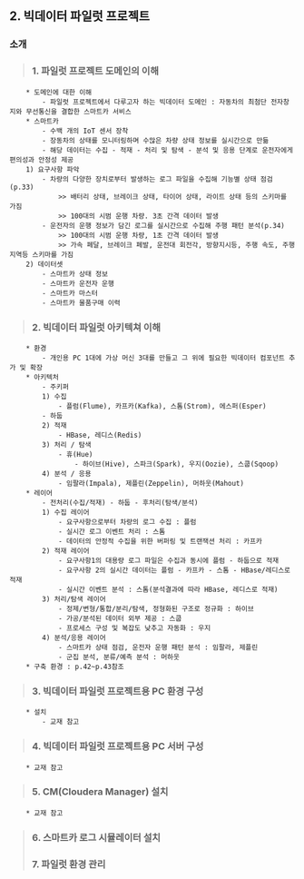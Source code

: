 ##  2. 빅데이터 파일럿 프로젝트
###    소개
>###    1. 파일럿 프로젝트 도메인의 이해
        * 도메인에 대한 이해
            - 파일럿 프로젝트에서 다루고자 하는 빅데이터 도메인 : 자동차의 최첨단 전자창지와 무선통신을 결합한 스마트카 서비스
        * 스마트카
            - 수백 개의 IoT 센서 장착
            - 장동차의 상태를 모니터링하며 수많은 차량 상태 정보를 실시간으로 만듦
            - 해당 데이터는 수집 - 적재 - 처리 및 탐색 - 분석 및 응용 단계로 운전자에게 편의성과 안정성 제공
        1) 요구사항 파악    
            - 차량의 다양한 장치로부터 발생하는 로그 파일을 수집해 기능별 상태 점검(p.33)
                >> 배터리 상태, 브레이크 상태, 타이어 상태, 라이트 상태 등의 스키마를 가짐
                >> 100대의 시범 운행 차량. 3초 간격 데이터 발생
            - 운전자의 운행 정보가 담긴 로그를 실시간으로 수집해 주행 패턴 분석(p.34)
                >> 100대의 시범 운행 차량, 1초 간격 데이터 발생
                >> 가속 페달, 브레이크 페발, 운전대 회전각, 방향지시등, 주행 속도, 주행 지역등 스키마를 가짐
        2) 데이터셋
            - 스마트카 상태 정보
            - 스마트카 운전자 운행
            - 스마트카 마스터
            - 스마트카 물품구매 이력
>###    2. 빅데이터 파일럿 아키텍쳐 이해
        * 환경
            - 개인용 PC 1대에 가상 머신 3대를 만들고 그 위에 필요한 빅데이터 컴포넌트 추가 및 확장
        * 아키텍처
            - 주키퍼
            1) 수집
                - 플럼(Flume), 카프카(Kafka), 스톰(Strom), 에스퍼(Esper)
            - 하둡
            2) 적재
                - HBase, 레디스(Redis)
            3) 처리 / 탐색
                - 휴(Hue)
                    - 하이브(Hive), 스파크(Spark), 우지(Oozie), 스쿱(Sqoop)
            4) 분석 / 응용
                - 임팔라(Impala), 제플린(Zeppelin), 머하웃(Mahout)
        * 레이어
            - 전처리(수집/적재) - 하둡 - 후처리(탐색/분석)
            1) 수집 레이어
                - 요구사항으로부터 차량의 로그 수집 : 플럼
                - 실시간 로그 이벤트 처리 : 스톰
                - 데이터의 안정적 수집을 위한 버퍼링 및 트랜잭션 처리 : 카프카
            2) 적재 레이어
                - 요구사항1의 대용량 로그 파일은 수집과 동시에 플럼 - 하둡으로 적재
                - 요구사항 2의 실시간 데이터는 플럼 - 카프카 - 스톰 - HBase/레디스로 적재
                - 실시간 이벤트 분석 : 스톰(분석결과에 따라 HBase, 레디스로 적재)
            3) 처리/탐색 레이어
                - 정제/변형/통합/분리/탐색, 정형화된 구조로 정규화 : 하이브
                - 가공/분석된 데이터 외부 제공 : 스쿱
                - 프로세스 구성 및 복잡도 낮추고 자동화 : 우지
            4) 분석/응용 레이어
                - 스마트카 상태 점검, 운전자 운행 패턴 분석 : 임팔라, 제플린
                - 군집 분석, 분류/예측 분석 : 머하웃
        * 구축 환경 : p.42~p.43참조
>###    3. 빅데이터 파일럿 프로젝트용 PC 환경 구성
        * 설치
            - 교재 참고
>###    4. 빅데이터 파일럿 프로젝트용 PC 서버 구성
        * 교재 참고
>###    5. CM(Cloudera Manager) 설치
        * 교재 참고
>###    6. 스마트카 로그 시뮬레이터 설치
>###    7. 파일럿 환경 관리